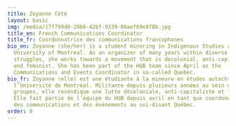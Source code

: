 ```yaml
---
title: Zoyanne Côté
layout: basic
img: /media/17f799d0-29b8-42bf-9339-06aef69e970b.jpg
title_en: French Communications Coordinator
title_fr: Coordonnatrice des communications francophones
bio_en: Zoyanne (she/her) is a student minoring in Indigenous Studies at the
  University of Montreal. As an organizer of many years within diverse
  struggles, she works towards a movement that is decolonial, anti-capitalist
  and feminist. She has been part of the HUB team since April as the
  Communications and Events Coordinator in so-called Quebec.
bio_fr: Zoyanne (elle) est une étudiante à la mineure en études autochtones à
  l’Université de Montréal. Militante depuis plusieurs années au sein de divers
  groupes, elle revendique une lutte décoloniale, anti-capitaliste et féministe.
  Elle fait partie de l’équipe du HUB depuis avril en tant que coordonnatrice
  des communications et des événements au soi-disant Québec.
order: 0
---
```

